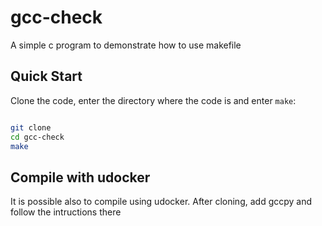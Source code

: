 # gcc-check

A simple c program to demonstrate how to use makefile

## Quick Start

Clone the code, enter the directory where the code is and enter ```make```:

```sh

git clone
cd gcc-check
make

```

## Compile with udocker

It is possible also to compile using udocker. After cloning, add gccpy and follow the intructions there
